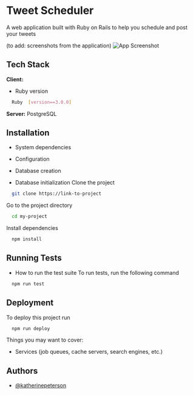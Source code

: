 # Tweet Scheduler
A web application built with Ruby on Rails to help you schedule and post your tweets 

(to add: screenshots from the application)
![App Screenshot](https://via.placeholder.com/468x300?text=App+Screenshot+Here)

## Tech Stack

**Client:** 
* Ruby version
```bash
  Ruby  [version==3.0.0]
```
**Server:** PostgreSQL

## Installation 

* System dependencies

* Configuration

* Database creation

* Database initialization
Clone the project

```bash
  git clone https://link-to-project
```

Go to the project directory

```bash
  cd my-project
```

Install dependencies

```bash
  npm install
```

## Running Tests
* How to run the test suite
To run tests, run the following command

```bash
  npm run test
```
## Deployment

To deploy this project run

```bash
  npm run deploy
```

Things you may want to cover:




* Services (job queues, cache servers, search engines, etc.)

## Authors

- [@katherinepeterson](https://www.github.com/katherinepeterson)

